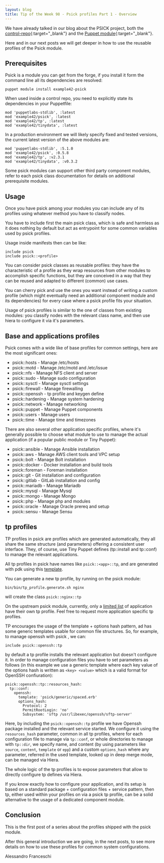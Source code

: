 ```yaml
---
layout: blog
title: Tip of the Week 98 - Psick profiles Part 1 - Overview
---
```


We have already talked in our blog about the PSICK project, both the [control-repo](https://github.com/example42/psick){:target="_blank"} and the [Puppet module](https://github.com/example42/puppet-psick){:target="_blank"}.

Here and in our next posts we will get deeper in how to use the reusable profiles of the Psick module.

## Prerequisites

Psick is a module you can get from the forge, if you install it form the command line all its dependencies are resolved:

    puppet module install example42-psick

When used inside a control repo, you need to explicitly state its dependencies in your Puppetfile:

    mod 'puppetlabs-stdlib', :latest
    mod 'example42/psick', :latest
    mod 'example42/tp', :latest
    mod 'example42/tinydata', :latest

In a production environment we will likely specify fixed and tested versions, the current latest version of the above modules are:

    mod 'puppetlabs-stdlib', :5.1.0
    mod 'example42/psick', :0.5.8
    mod 'example42/tp', :v2.3.1
    mod 'example42/tinydata', :v0.3.2

Some psick modules can support other third party component modules, refer to each psick class documentation for details on additional prerequisite modules.

## Usage

Once you have psick among your modules you can include any of its profiles using whatever method you have to classify nodes.

You have to include first the main psick class, which is safe and harmless as it does nothing by default but act as entrypoint for some common variables used by psick profiles.

Usage inside manifests then can be like:

    include psick
    include psick::<profile>

You can consider psick classes as reusable profiles: they have the characteristic of a profile as they wrap resources from other modules to accomplish specific functions, but they are conceived in a way that they can be reused and adapted to different (common) use cases.

You can cherry pick and use the ones you want instead of writing a custom profile (which might eventually need an additional component module and its dependencies) for every case where a psick profile fits your situation.

Usage of psick profiles is similar to the one of classes from existing modules: you classify nodes with the relevant class name, and then use hiera to configure it via it's parameters.

## Base and applications profiles

Psick comes with a wide like of base profiles for common settings, here are the most significant ones:

  - psick::hosts - Manage /etc/hosts
  - psick::motd - Manage /etc/motd and /etc/issue
  - psick::nfs - Manage NFS client and server
  - psick::sudo - Manage sudo configuration
  - psick::sysctl - Manage sysctl settings
  - psick::firewall - Manage firewalling
  - psick::openssh - tp profile and keygen define
  - psick::hardening - Manage system hardening
  - psick::network - Manage networking
  - psick::puppet - Manage Puppet components
  - psick::users - Manage users
  - psick::time - Manage time and timezones

There are also several other application specific profiles, where it's generally possible to choose what module to use to manage the actual application (if a popular public module or Tiny Puppet):

  - psick::ansible - Manage Ansible installation
  - psick::aws - Manage AWS client tools and VPC setup
  - psick::bolt - Manage Bolt installation
  - psick::docker - Docker installation and build tools
  - psick::foreman - Foreman installation
  - psick::git - Git installation and configuration
  - psick::gitlab - GitLab installation and config
  - psick::mariadb - Manage Mariadb
  - psick::mysql - Manage Mysql
  - psick::mongo - Manage Mongo
  - psick::php - Manage php and modules
  - psick::oracle - Manage Oracle prereq and setup
  - psick::sensu - Manage Sensu

## tp profiles

TP profiles in psick are profiles which are generated automatically, they all share the same structure (and parameters)  offering a consistent user interface. They, of course, use Tiny Puppet defines (tp::install and tp::conf) to manage the relevant applications.

All tp profiles in psick have names like ```psick::<app>::tp```, and are generated with pdk using this [template](https://github.com/example42/pdk-module-template-tp-profile).

You can generate a new tp profile, by running on the psick module:

    bin/bin/tp_profile.generate.sh nginx

will create the class `psick::nginx::tp`

On the upstream psick module, currently, only a [limited list](https://github.com/example42/puppet-psick/blob/master/bin/tp_profile_mass_update.txt) of application have their own tp profile. Feel free to request more application specific tp profiles.

TP encourages the usage of the template + options hash pattern, ad has some generic templates usable for common file structures. So, for example, to manage openssh with psick , we can:

    include psick::openssh::tp

by default a tp profile installs the relevant application but doesn't configure it. In order to manage configuration files you have to set parameters as follows (in this example we use a generic template where each key value of the options hash is written as `<key> <value>` which is a valid format for OpenSSH confiuration):

    psick::openssh::tp::resources_hash:
      tp::conf:
        openssh:
          template: 'psick/generic/spaced.erb'
          options_hash:
            Protocol: 2
            PermitRootLogin: 'no'
            Subsystem: 'sftp /usr/libexec/openssh/sftp-server'

Here, by including the ```psick::openssh::tp``` profile we have Openssh package installed and the relevant service started. We configure it using the ```resources_hash``` parameter, common in all tp profiles, where for each configuration file to manage via ```tp::conf```, or whole directories to manage with ```tp::dir```, we specify name, and content (by using parameters like ```source```, ```content```, ```template``` or ```epp```) and a custom ```options_hash``` where any parameter, referred in the used template, looked up in deep merge mode, can be managed via Hiera.

The whole logic of the tp profiles is to expose parameters that allow to directly configure tp defines via Hiera.

If you know exactly how to configure your application, and its setup is based on a standard package + configuration files + service pattern, then tp, either used within your profiles on via a psick tp profile, can be a solid alternative to the usage of a dedicated component module.

## Conclusion

This is the first post of a series about the profiles shipped with the psick module.

After this general introduction we are going, in the next posts, to see more details on how to use these profiles for common system configurations.

Alessandro Franceschi
